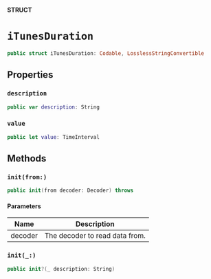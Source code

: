 **STRUCT**

# `iTunesDuration`

```swift
public struct iTunesDuration: Codable, LosslessStringConvertible
```

## Properties
### `description`

```swift
public var description: String
```

### `value`

```swift
public let value: TimeInterval
```

## Methods
### `init(from:)`

```swift
public init(from decoder: Decoder) throws
```

#### Parameters

| Name | Description |
| ---- | ----------- |
| decoder | The decoder to read data from. |

### `init(_:)`

```swift
public init?(_ description: String)
```
